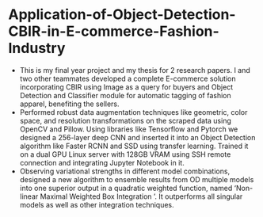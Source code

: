 # Application-of-Object-Detection-CBIR-in-E-commerce-Fashion-Industry

- This is my final year project and my thesis for 2 research papers. I and two other teammates developed a complete E-commerce solution incorporating CBIR using Image as a query for buyers and Object Detection and Classifier module for automatic tagging of fashion apparel, benefiting the sellers. 
- Performed robust data augmentation techniques like geometric, color space, and resolution transformations on the scraped data using OpenCV and Pillow. Using libraries like Tensorflow and Pytorch we designed a 256-layer deep CNN and inserted it into an Object Detection algorithm like Faster RCNN and SSD using transfer learning. Trained it on a dual GPU Linux server with 128GB VRAM using SSH remote connection and integrating Jupyter Notebook in it.
- Observing variational strengths in different model combinations, designed a new algorithm to ensemble results from OD multiple models into one superior output in a quadratic weighted function, named ‘Non-linear Maximal Weighted Box Integration ’. It outperforms all singular models as well as other integration techniques.

